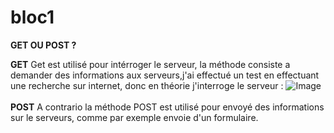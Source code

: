 # bloc1

**GET OU POST ?**

**GET**
Get est utilisé pour intérroger le serveur, la méthode consiste a demander des informations aux serveurs,j'ai effectué un test
en effectuant une recherche sur internet, donc en théorie j'interroge le serveur : ![Image](/bloc1/GETexemple.jpg)
\
\
**POST**
A contrario la méthode POST est utilisé pour envoyé des informations sur le serveurs, comme par exemple envoie d'un formulaire.
